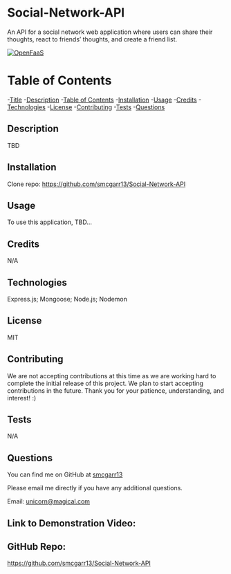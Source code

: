 # Social-Network-API
An API for a social network web application where users can share their thoughts, react to friends’ thoughts, and create a friend list.

[![OpenFaaS](https://img.shields.io/badge/License-MIT-blue.svg)](https://www.openfaas.com)

# Table of Contents

-[Title](#title)
-[Description](#description)
-[Table of Contents](#table-of-contents)
-[Installation](#installation)
-[Usage](#usage)
-[Credits](#credits)
-[Technologies](#technologies)
-[License](#license)
-[Contributing](#contributing)
-[Tests](#tests)
-[Questions](#questions)

## Description
TBD

## Installation
Clone repo: https://github.com/smcgarr13/Social-Network-API

## Usage
To use this application, TBD...

## Credits
N/A

## Technologies
Express.js;
Mongoose;
Node.js;
Nodemon

## License
MIT

## Contributing
We are not accepting contributions at this time as we are working hard to complete the initial release of this project. We plan to start accepting contributions in the future. Thank you for your patience, understanding, and interest! :)

## Tests
N/A


## Questions

You can find me on GitHub at [smcgarr13](https://github.com/smcgarr13)

Please email me directly if you have any additional questions.

Email: unicorn@magical.com

## Link to Demonstration Video:

## GitHub Repo:
https://github.com/smcgarr13/Social-Network-API
